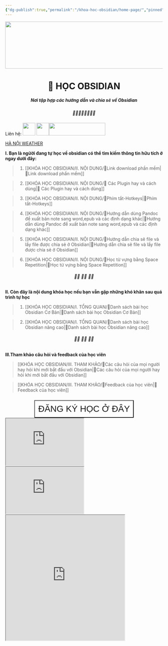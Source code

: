 ```yaml
---
{"dg-publish":true,"permalink":"/khoa-hoc-obsidian/home-page/","pinned":true,"tags":["gardenEntry"]}
---
```



<img src="https://images.unsplash.com/photo-1488590528505-98d2b5aba04b?crop=entropy&cs=tinysrgb&fit=max&fm=jpg&ixid=M3wzNjAwOTd8MHwxfHNlYXJjaHwxfHxiYW5uZXIlMjB0ZWNobm9sb2d5fGVufDB8MHx8fDE2OTA4NzcwNTl8MA&ixlib=rb-4.0.3&q=80&w=400" width="800" height="150">




# <center> 📝  **HỌC OBSIDIAN**   </center>
##### <center>Nơi tập hợp các hướng dẫn và chia sẻ về Obsidian</center>

##### <center> 🌱🌱🌱🌱🌱🌱🌱🌱</center>

Liên hệ:  [<img src="https://i.imgur.com/oMz9dgC.png" width="40" height="40">](https://www.facebook.com/hahtd3) [<img  src="https://i.imgur.com/f1EQ36e.png" width="40" height="40">](https://zalo.me/979988473)[<img src="https://i.imgur.com/fHAwMOe.png" width="180" height="40">](https://i.imgur.com/ilHdIvR.png)

<a class="weatherwidget-io" href="https://forecast7.com/en/21d03105d83/hanoi/" data-label_1="HÀ NỘI" data-label_2="WEATHER" data-theme="original" >HÀ NỘI WEATHER</a>
<script>
!function(d,s,id){var js,fjs=d.getElementsByTagName(s)[0];if(!d.getElementById(id)){js=d.createElement(s);js.id=id;js.src='https://weatherwidget.io/js/widget.min.js';fjs.parentNode.insertBefore(js,fjs);}}(document,'script','weatherwidget-io-js');
</script>


**I. Bạn là ngừời đang tự học về obsidian có thể tìm kiếm thông tin hữu tích ở ngay dưới đây:**

>1. [[KHÓA HỌC OBSIDIAN/II. NỘI DUNG/🌟Link download phần mềm\|🌟Link download phần mềm]]
 
>2. [[KHÓA HỌC OBSIDIAN/II. NỘI DUNG/🌟 Các Plugin hay và cách dùng\|🌟 Các Plugin hay và cách dùng]]

>3. [[KHÓA HỌC OBSIDIAN/II. NỘI DUNG/🌟Phím tắt-Hotkeys\|🌟Phím tắt-Hotkeys]]

>4. [[KHÓA HỌC OBSIDIAN/II. NỘI DUNG/🌟Hướng dẫn dùng Pandoc để xuất bản note sang word,epub và các định dạng khác\|🌟Hướng dẫn dùng Pandoc để xuất bản note sang word,epub và các định dạng khác]]

>5. [[KHÓA HỌC OBSIDIAN/II. NỘI DUNG/🌟Hướng dẫn chia sẽ file và lấy file được chia sẻ ở Obsidian\|🌟Hướng dẫn chia sẽ file và lấy file được chia sẻ ở Obsidian]]

>6. [[KHÓA HỌC OBSIDIAN/II. NỘI DUNG/🌟Học từ vựng bằng Space Repetition\|🌟Học từ vựng bằng Space Repetition]]


######  <center> 🌱🌱 🌱🌱 🌱🌱</center>

**II. Còn đây là nội dung khóa học nếu bạn vẫn gặp những khó khăn sau quá trình tự học**

>1. [[KHÓA HỌC OBSIDIAN/I. TỔNG QUAN/🌟Danh sách bài học  Obsidian Cơ Bản\|🌟Danh sách bài học  Obsidian Cơ Bản]]

>2. [[KHÓA HỌC OBSIDIAN/I. TỔNG QUAN/🌟Danh sách bài học Obsidian nâng cao\|🌟Danh sách bài học Obsidian nâng cao]]


 ######  <center> 🌱🌱 🌱🌱 🌱🌱</center>

**III.Tham khảo câu hỏi và feedback của học viên**

>[[KHÓA HỌC OBSIDIAN/III. THAM KHẢO/🌟Các câu hỏi của mọi người hay hỏi khi mới bắt đầu với Obsidian\|🌟Các câu hỏi của mọi người hay hỏi khi mới bắt đầu với Obsidian]]

>[[KHÓA HỌC OBSIDIAN/III. THAM KHẢO/🌟Feedback của học viên\|🌟Feedback của học viên]]
<div style="display: flex; justify-content: center; cursor: pointer;"> <a href="https://forms.gle/vacXuNZZWXerFy6Q8" target="_blank"> <button style=" font-size: 28px; padding: 10px; height: fit-content; margin-top: 10px; background: var(--text-accent); font-weight: 200; color: var(--text-on-accent); "> ĐĂNG KÝ HỌC Ở ĐÂY</button> </a> </div>

<div>
<iframe width="49.5%" src="https://widgetbox.app/embed/calendar/simple/AtcwrQqFT6sz7AKu8EqvHX?flag=true" ></iframe> 
<iframe width="49.5%" src="https://widgetbox.app/embed/calendar/simple/AtcwrQqFT6sz7AKu8EqvHX?flag=true" ></iframe> 
</div>

<iframe width="380" height="400" src="https://widgetbox.app/embed/calendar/simple/AtcwrQqFT6sz7AKu8EqvHX?flag=true" ></iframe>